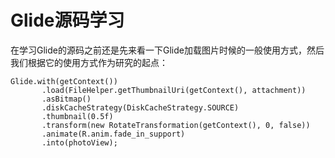 # Glide源码学习

在学习Glide的源码之前还是先来看一下Glide加载图片时候的一般使用方式，然后我们根据它的使用方式作为研究的起点：

    Glide.with(getContext())
           .load(FileHelper.getThumbnailUri(getContext(), attachment))
           .asBitmap()
           .diskCacheStrategy(DiskCacheStrategy.SOURCE)
           .thumbnail(0.5f)
           .transform(new RotateTransformation(getContext(), 0, false))
           .animate(R.anim.fade_in_support)
           .into(photoView);





